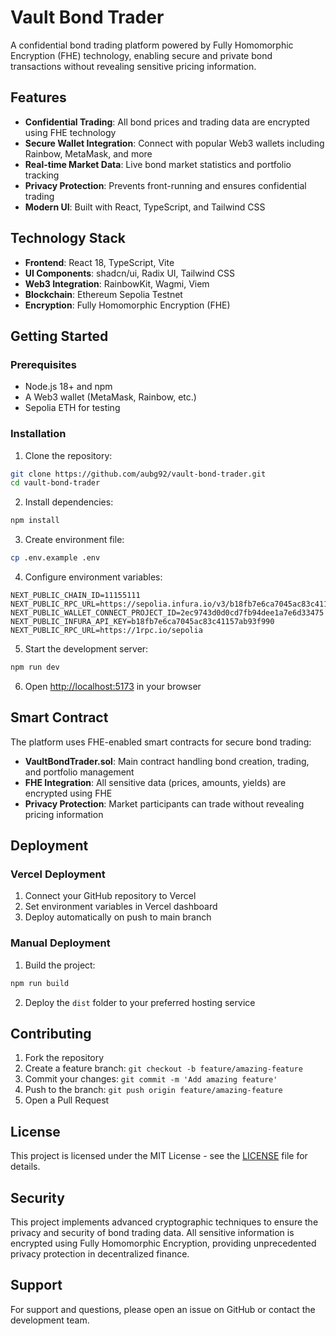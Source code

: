 # Vault Bond Trader

A confidential bond trading platform powered by Fully Homomorphic Encryption (FHE) technology, enabling secure and private bond transactions without revealing sensitive pricing information.

## Features

- **Confidential Trading**: All bond prices and trading data are encrypted using FHE technology
- **Secure Wallet Integration**: Connect with popular Web3 wallets including Rainbow, MetaMask, and more
- **Real-time Market Data**: Live bond market statistics and portfolio tracking
- **Privacy Protection**: Prevents front-running and ensures confidential trading
- **Modern UI**: Built with React, TypeScript, and Tailwind CSS

## Technology Stack

- **Frontend**: React 18, TypeScript, Vite
- **UI Components**: shadcn/ui, Radix UI, Tailwind CSS
- **Web3 Integration**: RainbowKit, Wagmi, Viem
- **Blockchain**: Ethereum Sepolia Testnet
- **Encryption**: Fully Homomorphic Encryption (FHE)

## Getting Started

### Prerequisites

- Node.js 18+ and npm
- A Web3 wallet (MetaMask, Rainbow, etc.)
- Sepolia ETH for testing

### Installation

1. Clone the repository:
```bash
git clone https://github.com/aubg92/vault-bond-trader.git
cd vault-bond-trader
```

2. Install dependencies:
```bash
npm install
```

3. Create environment file:
```bash
cp .env.example .env
```

4. Configure environment variables:
```env
NEXT_PUBLIC_CHAIN_ID=11155111
NEXT_PUBLIC_RPC_URL=https://sepolia.infura.io/v3/b18fb7e6ca7045ac83c41157ab93f990
NEXT_PUBLIC_WALLET_CONNECT_PROJECT_ID=2ec9743d0d0cd7fb94dee1a7e6d33475
NEXT_PUBLIC_INFURA_API_KEY=b18fb7e6ca7045ac83c41157ab93f990
NEXT_PUBLIC_RPC_URL=https://1rpc.io/sepolia
```

5. Start the development server:
```bash
npm run dev
```

6. Open [http://localhost:5173](http://localhost:5173) in your browser

## Smart Contract

The platform uses FHE-enabled smart contracts for secure bond trading:

- **VaultBondTrader.sol**: Main contract handling bond creation, trading, and portfolio management
- **FHE Integration**: All sensitive data (prices, amounts, yields) are encrypted using FHE
- **Privacy Protection**: Market participants can trade without revealing pricing information

## Deployment

### Vercel Deployment

1. Connect your GitHub repository to Vercel
2. Set environment variables in Vercel dashboard
3. Deploy automatically on push to main branch

### Manual Deployment

1. Build the project:
```bash
npm run build
```

2. Deploy the `dist` folder to your preferred hosting service

## Contributing

1. Fork the repository
2. Create a feature branch: `git checkout -b feature/amazing-feature`
3. Commit your changes: `git commit -m 'Add amazing feature'`
4. Push to the branch: `git push origin feature/amazing-feature`
5. Open a Pull Request

## License

This project is licensed under the MIT License - see the [LICENSE](LICENSE) file for details.

## Security

This project implements advanced cryptographic techniques to ensure the privacy and security of bond trading data. All sensitive information is encrypted using Fully Homomorphic Encryption, providing unprecedented privacy protection in decentralized finance.

## Support

For support and questions, please open an issue on GitHub or contact the development team.